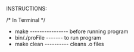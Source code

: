INSTRUCTIONS:

/* In Terminal */

- make ---------------- before running program
- bin/./proFile ------- to run program
- make clean ---------- cleans .o files